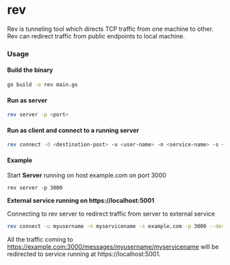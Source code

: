 # rev

Rev  is tunneling tool which directs TCP traffic from one machine to other. Rev can redirect traffic from public endpoints to local machine.

### Usage
#### Build the binary
```sh
go build -o rev main.go
```

#### Run as server
```sh
rev server -p <port>
```

#### Run as client and connect to a running server
```sh
rev connect -d <destination-post> -u <user-name> -n <service-name> -s <server-host> -p <server-port>
```

#### Example
Start **Server** running on host example.com on port 3000
```
rev server -p 3000
```

**External service running on https://localhost:5001**

Connecting to rev server to redirect traffic from server to external service
```sh
rev connect -u myusername -n myservicename -s example.com -p 3000 --destination-protocol https -d 5001
```

All the traffic coming to https://example.com:3000/messages/myusername/myservicename will be redirected to service running at https://localhost:5001.
